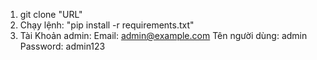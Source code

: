 1. git clone "URL"
2. Chạy lệnh:
   "pip install -r requirements.txt"
3. Tài Khoản admin:
  Email: admin@example.com
  Tên người dùng: admin
  Password: admin123

